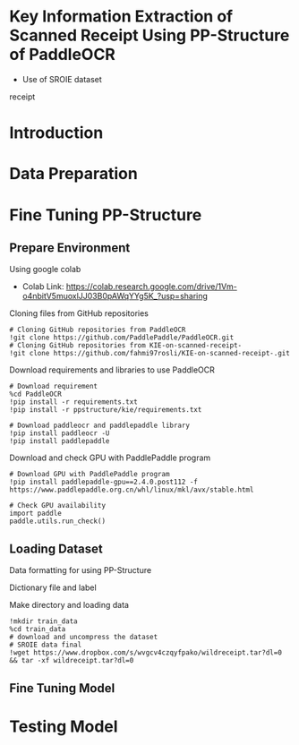 # Key Information Extraction of Scanned Receipt Using PP-Structure of PaddleOCR
* Use of SROIE dataset

receipt
# Introduction

# Data Preparation

# Fine Tuning PP-Structure

## Prepare Environment
Using google colab
- Colab Link: https://colab.research.google.com/drive/1Vm-o4nbitV5muoxlJJ03B0pAWqYYg5K_?usp=sharing

Cloning files from GitHub repositories
```
# Cloning GitHub repositories from PaddleOCR
!git clone https://github.com/PaddlePaddle/PaddleOCR.git
# Cloning GitHub repositories from KIE-on-scanned-receipt-
!git clone https://github.com/fahmi97rosli/KIE-on-scanned-receipt-.git
```
Download requirements and libraries to use PaddleOCR
```
# Download requirement
%cd PaddleOCR
!pip install -r requirements.txt
!pip install -r ppstructure/kie/requirements.txt
```
```
# Download paddleocr and paddlepaddle library
!pip install paddleocr -U
!pip install paddlepaddle
```
Download and check GPU with PaddlePaddle program
```
# Download GPU with PaddlePaddle program
!pip install paddlepaddle-gpu==2.4.0.post112 -f https://www.paddlepaddle.org.cn/whl/linux/mkl/avx/stable.html
```
```
# Check GPU availability
import paddle
paddle.utils.run_check()
```

## Loading Dataset
Data formatting for using PP-Structure

Dictionary file and label

Make directory and loading data
```
!mkdir train_data
%cd train_data
# download and uncompress the dataset
# SROIE data final
!wget https://www.dropbox.com/s/wvgcv4czqyfpako/wildreceipt.tar?dl=0 && tar -xf wildreceipt.tar?dl=0
```

## Fine Tuning Model

# Testing Model
